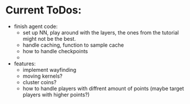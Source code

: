 # Current ToDos:
- finish agent code:
  - set up NN, play around with the layers, the ones from the tutorial might not be the best.
  - handle caching, function to sample cache
  - how to handle checkpoints
  - 
- features:
  - implement wayfinding
  - moving kernels?
  - cluster coins?
  - how to handle players with diffrent amount of points (maybe target players with higher points?)

